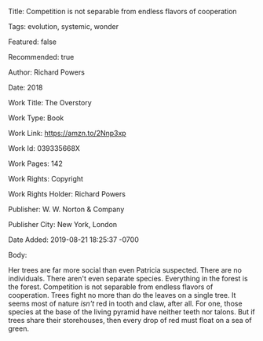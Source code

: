 Title:  Competition is not separable from endless flavors of cooperation

Tags:   evolution, systemic, wonder

Featured: false

Recommended: true

Author: Richard Powers

Date:   2018

Work Title: The Overstory

Work Type: Book

Work Link: https://amzn.to/2Nnp3xp

Work Id: 039335668X

Work Pages: 142

Work Rights: Copyright

Work Rights Holder: Richard Powers

Publisher: W. W. Norton & Company

Publisher City: New York, London

Date Added: 2019-08-21 18:25:37 -0700

Body: 

Her trees are far more social than even Patricia suspected. There are no individuals. There aren't even separate species. Everything in the forest is the forest. Competition is not separable from endless flavors of cooperation. Trees fight no more than do the leaves on a single tree. It seems most of nature *isn't* red in tooth and claw, after all. For one, those species at the base of the living pyramid have neither teeth nor talons. But if trees share their storehouses, then every drop of red must float on a sea of green. 

